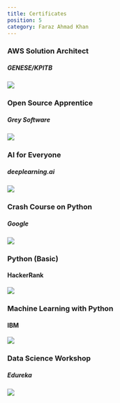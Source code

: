 ```yaml
---
title: Certificates
position: 5
category: Faraz Ahmad Khan
---
```



### AWS Solution Architect
##### GENESE/KPITB
<img src="certificates/aws.jpg" >

### Open Source Apprentice
##### Grey Software
<img src="certificates/apprenticeshipCert-1.jpg" >

### AI for Everyone 
##### deeplearning.ai
<img src="certificates/AI_for_Everyone-1.jpg" >

### Crash Course on Python
##### Google
<img src="certificates/Google_pyhton-1.jpg" >

### Python (Basic)
#### HackerRank
<img src="certificates/hackerRank_python.png" >

### Machine Learning with Python
#### IBM
<img src="certificates/Machine_learning _Python-1.jpg" >

### Data Science Workshop
##### Edureka
<img src="certificates/Data_science_workshop-1.jpg" >

